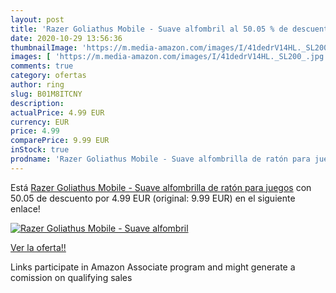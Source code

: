 ```yaml
---
layout: post
title: 'Razer Goliathus Mobile - Suave alfombril al 50.05 % de descuento'
date: 2020-10-29 13:56:36
thumbnailImage: 'https://m.media-amazon.com/images/I/41dedrV14HL._SL200_.jpg'
images: [ 'https://m.media-amazon.com/images/I/41dedrV14HL._SL200_.jpg' ]
comments: true
category: ofertas
author: ring
slug: B01M8ITCNY
description:
actualPrice: 4.99 EUR
currency: EUR
price: 4.99
comparePrice: 9.99 EUR
inStock: true
prodname: 'Razer Goliathus Mobile - Suave alfombrilla de ratón para juegos'
---
```


Está [Razer Goliathus Mobile - Suave alfombrilla de ratón para juegos](https://www.amazon.es/dp/B01M8ITCNY/?tag=tolees-21) con 50.05 de descuento por 4.99 EUR (original: 9.99 EUR) en el siguiente enlace!

[![Razer Goliathus Mobile - Suave alfombril](https://m.media-amazon.com/images/I/41dedrV14HL._SL200_.jpg)](https://www.amazon.es/dp/B01M8ITCNY/?tag=tolees-21)

[Ver la oferta!!](https://www.amazon.es/dp/B01M8ITCNY/?tag=tolees-21)

Links participate in Amazon Associate program and might generate a comission on qualifying sales


